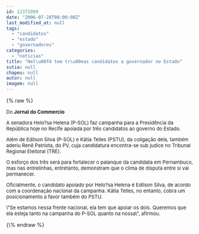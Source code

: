 ```yaml
---
id: 12372099
date: "2006-07-28T08:00:00Z"
last_modified_at: null
tags:
  - "candidatos"
  - "estado"
  - "governadores"
categories:
  - "noticias"
title: "Hel\u00f4 tem tr\u00eas candidatos a governador no Estado"
sutia: null
chapeu: null
autor: null
imagem: null
---
```

{\% raw %}
<p><FONT size=2></p>
<p><P>Do <STRONG>Jornal do Commercio</STRONG></P></p>
<p><P>A senadora Helo?sa Helena (P-SOL) faz campanha para a Presidência da República hoje no Recife apoiada por três candidatos ao governo do Estado. </P></p>
<p><P>Além de Edilson Silva (P-SOL) e Kátia Telles (PSTU), da coligação dela, também aderiu Renê Patriota, do PV, cuja candidatura encontra-se sub judice no Tribunal Regional Eleitoral (TRE). </P></p>
<p><P>O esforço dos três será para fortalecer o palanque da candidata em Pernambuco, mas nas entrelinhas, entretanto, demonstram que o clima de disputa entre si vai permanecer.</P></p>
<p><P>Oficialmente, o candidato apoiado por Helo?sa Helena é Edilson Silva, de acordo com a coordenação nacional da campanha. Kátia Telles, no entanto, cobra um posicionamento a favor também do PSTU. </P></p>
<p><P>\"Se estamos nessa frente nacional, ela tem que apoiar os dois. Queremos que ela esteja tanto na campanha do P-SOL quanto na nossa\", afirmou.</P></FONT> </p>
{\% endraw %}